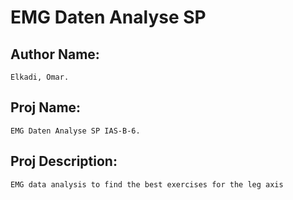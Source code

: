 # EMG Daten Analyse SP

## Author Name:

    Elkadi, Omar.

## Proj Name:

    EMG Daten Analyse SP IAS-B-6.

## Proj Description:

    EMG data analysis to find the best exercises for the leg axis
